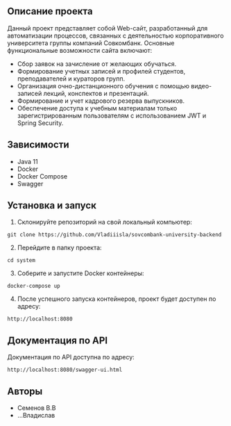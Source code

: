 ## Описание проекта

Данный проект представляет собой Web-сайт, разработанный для автоматизации процессов, связанных с деятельностью корпоративного университета группы компаний Совкомбанк. Основные функциональные возможности сайта включают:

- Сбор заявок на зачисление от желающих обучаться.
- Формирование учетных записей и профилей студентов, преподавателей и кураторов групп.
- Организация очно-дистанционного обучения с помощью видео-записей лекций, конспектов и презентаций.
- Формирование и учет кадрового резерва выпускников.
- Обеспечение доступа к учебным материалам только зарегистрированным пользователям с использованием JWT и Spring Security.

## Зависимости

- Java 11
- Docker
- Docker Compose
- Swagger

## Установка и запуск

1. Склонируйте репозиторий на свой локальный компьютер:

```
git clone https://github.com/Vladiiisla/sovcombank-university-backend
```

2. Перейдите в папку проекта:

```
cd system
```

3. Соберите и запустите Docker контейнеры:

```
docker-compose up
```

4. После успешного запуска контейнеров, проект будет доступен по адресу:

```
http://localhost:8080
```

## Документация по API

Документация по API доступна по адресу:

```
http://localhost:8080/swagger-ui.html
```

## Авторы

- Семенов В.В
- ...Владислав